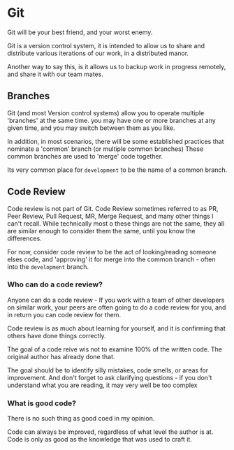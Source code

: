 # Git

Git will be your best friend, and your worst enemy.

Git is a version control system, it is intended to allow us to share and distribute various iterations of our work, in a distributed manor. 

Another way to say this, is it allows us to backup work in progress remotely, and share it with our team mates. 

## Branches

Git (and most Version control systems) allow you to operate multiple 'branches' at the same time. you may have one or more branches at any given time, and you may switch between them as you like. 

In addition, in most scenarios, there will be some established practices that nominate a 'common' branch (or multiple common branches) These common branches are used to 'merge' code together. 

Its very common place for `development` to be the name of a common branch.

## Code Review

Code review is not part of Git. Code Review sometimes referred to as PR, Peer Review, Pull Request, MR, Merge Request, and many other things I can't recall. While technically most o these things are not the same, they all are similar enough to consider them the same, until you know the differences. 

For now, consider code review to be the act of looking/reading someone elses code, and 'approving' it for merge into the common branch - often into the `development` branch. 

### Who can do a code review?

Anyone can do a code review - If you work with a team of other developers on similar work, your peers are often going to do a code review for you, and in return you can code review for them.

Code review is as much about learning for yourself, and it is confirming that others have done things correctly. 

The goal of a code reive wis not to examine 100% of the written code. The original author has already done that. 

The goal should be to identify silly mistakes, code smells, or areas for improvement. And don't forget to ask clarifying questions - if you don't understand what you are reading, it may very well be too complex

### What is good code?

There is no such thing as good coed in my opinion. 

Code can always be improved, regardless of what level the author is at. Code is only as good as the knowledge that was used to craft it.
